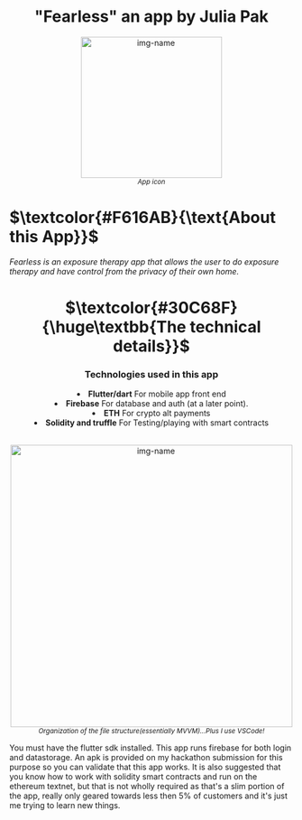 <h1 align="center">"Fearless" an app by Julia Pak</h1>
<!--
to align the header title to the center
<h2 align="center">by: Julia Pak</h2>
-->


<p align="center"><img alt="img-name" src="https://user-images.githubusercontent.com/41366455/181997005-7f584729-eb1c-41b1-9a90-e9da21108e66.png" width="250"><br><sup><em>App icon</sup></em></p>

# **$\textcolor{#F616AB}{\text{About this App}}$**

*Fearless is an exposure therapy app that allows the user to do exposure therapy and have control from the privacy of their own home.*

<h1 align="center">$\textcolor{#30C68F}{\huge\textbb{The technical details}}$</h1>

<div align="center"><h3 align="center">Technologies used in this app</h3>

<li> <b>Flutter/dart</b> For mobile app front end<br></li>
<li> <b>Firebase</b> For database and auth (at a later point).<br></li>
<li> <b>ETH</b> For crypto alt payments<br></li>
<li> <b>Solidity and truffle</b> For Testing/playing with smart contracts<br></li>
<br>
    </div>

<p align="center"><img alt="img-name" src="https://user-images.githubusercontent.com/41366455/176866330-764ec99a-8803-43cd-8181-b24b18143dc9.png" height="500"><br><sup><em>Organization of the file structure(essentially MVVM)...Plus I use VSCode!</sup></em></p>

You must have the flutter sdk installed. This app runs firebase for both login and datastorage. An apk is provided on my hackathon submission for this purpose so you can validate that this app works. It is also suggested that you know how to work with solidity smart contracts and run on the ethereum textnet, but that is not wholly required as that's a slim portion of the app, really only geared towards less then 5% of customers and it's just me trying to learn new things.
